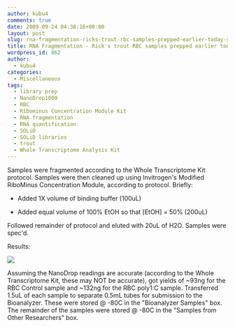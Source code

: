 ```yaml
---
author: kubu4
comments: true
date: 2009-09-24 04:38:16+00:00
layout: post
slug: rna-fragmentation-ricks-trout-rbc-samples-prepped-earlier-today-see-below
title: RNA Fragmentation - Rick's trout RBC samples prepped earlier today (see below)
wordpress_id: 862
author:
  - kubu4
categories:
  - Miscellaneous
tags:
  - library prep
  - NanoDrop1000
  - RBC
  - Ribominus Concentration Module Kit
  - RNA fragmentation
  - RNA quantification
  - SOLiD
  - SOLiD libraries
  - trout
  - Whole Transcriptome Analysis Kit
---
```


Samples were fragmented according to the Whole Transcriptome Kit protocol. Samples were then cleaned up using Invitrogen's Modified RiboMinus Concentration Module, according to protocol. Briefly:




    
  * Added 1X volume of binding buffer (100uL)

    
  * Added equal volume of 100% EtOH so that [EtOH] = 50% (200uL)



Followed remainder of protocol and eluted with 20uL of H2O. Samples were spec'd.

Results:

![](https://eagle.fish.washington.edu/Arabidopsis/RNA%20Spec%20Readings/20090923%20fragged%20trout%20RBC%20ribo-%20polyA%20RNA%20SJW.jpg)

Assuming the NanoDrop readings are accurate (according to the Whole Transcriptome Kit, these may NOT be accurate), got yields of ~93ng for the RBC Control sample and ~132ng for the RBC poly1:C sample. Transferred 1.5uL of each sample to separate 0.5mL tubes for submission to the Bioanalyzer. These were stored @ -80C in the "Bioanalyzer Samples" box. The remainder of the samples were stored @ -80C in the "Samples from Other Researchers" box.
